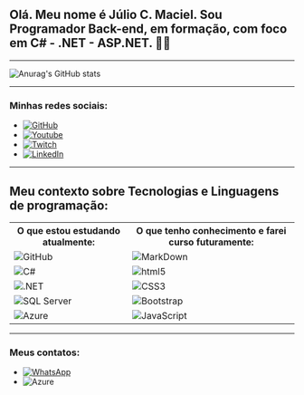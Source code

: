 
## Olá. Meu nome é Júlio C. Maciel. Sou Programador Back-end, em formação, com foco em C# - .NET - ASP.NET. 🙋‍♂️

<hr />

![Anurag's GitHub stats](https://github-readme-stats.vercel.app/api?username=juliomaciel7&show_icons=true&theme=radical)

<hr />

### Minhas redes sociais:

+ [![GitHub](https://img.shields.io/badge/GitHub-100000?style=for-the-badge&logo=github&logoColor=white)](https://github.com/juliomaciel7)
+ [![Youtube](https://img.shields.io/badge/YouTube-FF0000?style=for-the-badge&logo=youtube&logoColor=white)](https://www.youtube.com/channel/UCl6CfAG_OHF1pIvOHgmcf4Q)
+ [![Twitch](https://img.shields.io/badge/Twitch-9146FF?style=for-the-badge&logo=twitch&logoColor=white)](https://www.twitch.tv/julio7maciel)
+ [![LinkedIn](https://img.shields.io/badge/LinkedIn-0077B5?style=for-the-badge&logo=linkedin&logoColor=white)](https://www.linkedin.com/in/j%C3%BAlio-maciel-99a894231/)

<hr />

<h2>Meu contexto sobre Tecnologias e Linguagens de programação:</h2>

<table style="width:100%">
  <tr>
    <th>O que estou estudando atualmente:</th>
    <th>O que tenho conhecimento e farei curso futuramente:</th>
  </tr>
  <tr>
    <td><img alt="GitHub" src="https://img.shields.io/badge/GitHub-100000?style=for-the-badge&logo=github&logoColor=white" /> </td>
    <td><img alt="MarkDown" src="https://img.shields.io/badge/Markdown-000000?style=for-the-badge&logo=markdown&logoColor=white" /></td>
  </tr>
  <tr>
    <td><img alt="C#" src="https://img.shields.io/badge/C%23-239120?style=for-the-badge&logo=c-sharp&logoColor=white" /> </td>
    <td><img alt="html5" src="https://img.shields.io/badge/HTML5-E34F26?style=for-the-badge&logo=html5&logoColor=white" /> </td>  
  </tr>
  <tr>
    <td><img alt=".NET" src="https://img.shields.io/badge/.NET-5C2D91?style=for-the-badge&logo=.net&logoColor=white" /> </td>
    <td>
    <img alt="CSS3" src="https://img.shields.io/badge/CSS3-1572B6?style=for-the-badge&logo=css3&logoColor=white" /> 
    </td>
  </tr>
  <tr>
    <td>
    <img alt="SQL Server" src="https://img.shields.io/badge/Microsoft_SQL_Server-CC2927?style=for-the-badge&logo=microsoft-sql-server&logoColor=white" /> 
    </td>
     <td>
    <img alt="Bootstrap" src="https://img.shields.io/badge/Bootstrap-563D7C?style=for-the-badge&logo=bootstrap&logoColor=white" /> 
    </td>
  </tr>
  <tr>
    <td>
    <img alt="Azure" src="https://img.shields.io/badge/Microsoft_Azure-0089D6?style=for-the-badge&logo=microsoft-azure&logoColor=white" /> 
    </td>  
    <td>
    <img alt="JavaScript" src="https://img.shields.io/badge/JavaScript-F7DF1E?style=for-the-badge&logo=javascript&logoColor=black" /> 
    </td> 
  </tr>
</table>

<hr />

### Meus contatos:

+ [![WhatsApp](https://img.shields.io/badge/WhatsApp-25D366?style=for-the-badge&logo=whatsapp&logoColor=white)](https://api.whatsapp.com/send?phone=5541995112098&text=)
+ <img title="juliomacieldev@gmail.com" alt="Azure" src="https://img.shields.io/badge/Gmail-D14836?style=for-the-badge&logo=gmail&logoColor=white" /> 




